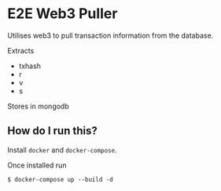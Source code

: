 # E2E Web3 Puller

Utilises web3 to pull transaction information from the database.

Extracts

- txhash
- r
- v
- s

Stores in mongodb

## How do I run this?

Install `docker` and `docker-compose`. 

Once installed run

```
$ docker-compose up --build -d
```
